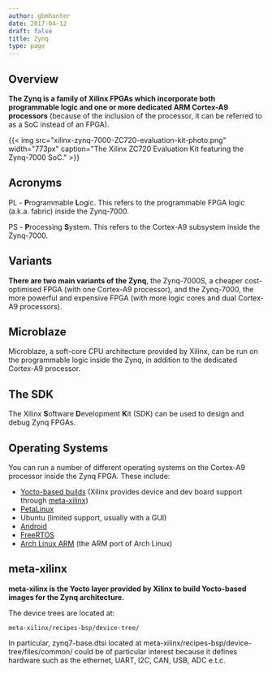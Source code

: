 ```yaml
---
author: gbmhunter
date: 2017-04-12
draft: false
title: Zynq
type: page
---
```


## Overview

**The Zynq is a family of Xilinx FPGAs which incorporate both programmable logic and one or more dedicated ARM Cortex-A9 processors** (because of the inclusion of the processor, it can be referred to as a SoC instead of an FPGA).

{{< img src="xilinx-zynq-7000-ZC720-evaluation-kit-photo.png" width="773px" caption="The Xilinx ZC720 Evaluation Kit featuring the Zynq-7000 SoC."  >}}

## Acronyms

PL - **P**rogrammable **L**ogic. This refers to the programmable FPGA logic (a.k.a. fabric) inside the Zynq-7000.

PS - **P**rocessing **S**ystem. This refers to the Cortex-A9 subsystem inside the Zynq-7000.

## Variants

**There are two main variants of the Zynq**, the Zynq-7000S, a cheaper cost-optimised FPGA (with one Cortex-A9 processor), and the Zynq-7000, the more powerful and expensive FPGA (with more logic cores and dual Cortex-A9 processors).

## Microblaze

Microblaze, a soft-core CPU architecture provided by Xilinx, can be run on the programmable logic inside the Zynq, in addition to the dedicated Cortex-A9 processor.

## The SDK

The Xilinx **S**oftware **D**evelopment **K**it (SDK) can be used to design and debug Zynq FPGAs.

## Operating Systems

You can run a number of different operating systems on the Cortex-A9 processor inside the Zynq FPGA. These include:

* [Yocto-based builds](/programming/embedded-linux/yocto-project) (Xilinx provides device and dev board support through [meta-xilinx](https://github.com/Xilinx/meta-xilinx))
* [PetaLinux](/programming/operating-systems/petalinux)
* Ubuntu (limited support, usually with a GUI)
* [Android](/programming/operating-systems/android)
* [FreeRTOS](/programming/operating-systems/freertos)
* [Arch Linux ARM](https://archlinuxarm.org/) (the ARM port of Arch Linux)

## meta-xilinx

**meta-xilinx is the Yocto layer provided by Xilinx to build Yocto-based images for the Zynq architecture.**

The device trees are located at:

```text
meta-xilinx/recipes-bsp/device-tree/
```

In particular, zynq7-base.dtsi located at meta-xilinx/recipes-bsp/device-tree/files/common/ could be of particular interest because it defines hardware such as the ethernet, UART, I2C, CAN, USB, ADC e.t.c.
